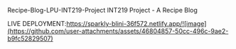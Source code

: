 Recipe-Blog-LPU-INT219-Project
INT219 Project - A Recipe Blog

LIVE DEPLOYMENT:https://sparkly-blini-36f572.netlify.app/![image](https://github.com/user-attachments/assets/46804857-50cc-496c-9ae2-b9fc52829507)
